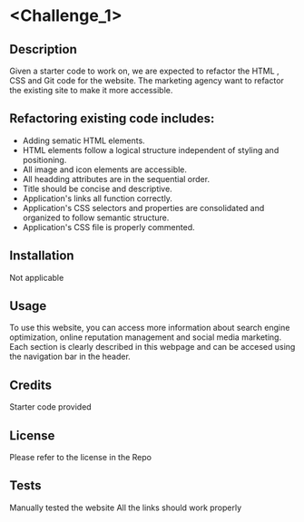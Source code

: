 # <Challenge_1>

## Description

Given a starter code to work on, we are expected to refactor the HTML , CSS and Git code for the website.
The marketing agency want to refactor the existing site to make it more accessible.

## Refactoring existing code includes:
* Adding sematic HTML elements.
* HTML elements follow a logical structure independent of styling and positioning.
* All image and icon elements are accessible.
* All headding attributes are in the sequential order.
* Title should be  concise and descriptive.
* Application's links all function correctly.
* Application's CSS selectors and properties are consolidated and organized to follow semantic structure.
* Application's CSS file is properly commented.

## Installation

Not applicable

## Usage
To use this website, you can access more information about search engine optimization, online reputation management and social media marketing. Each section is clearly described in this webpage and can be accesed using the navigation bar in the header.

## Credits
Starter code provided

## License
Please refer to the license in the Repo

## Tests

Manually tested the website
All the links should work properly